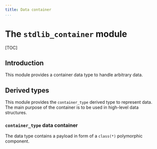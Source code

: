 ```yaml
---
title: Data container
...
```


# The `stdlib_container` module

[TOC]


## Introduction

This module provides a container data type to handle arbitrary data.


## Derived types

This module provides the `container_type` derived type to represent data.
The main purpose of the container is to be used in high-level data structures.


### `container_type` data container

The data type contains a payload in form of a `class(*)` polymorphic component.
